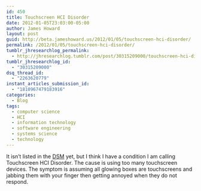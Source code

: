 ```yaml
---
id: 450
title: Touchscreen HCI Disorder
date: 2012-01-05T23:03:00-05:00
author: James Howard
layout: post
guid: http://beta.jameshoward.us/2012/01/05/touchscreen-hci-disorder/
permalink: /2012/01/05/touchscreen-hci-disorder/
tumblr_jhresearchlog_permalink:
  - http://jhresearchlog.tumblr.com/post/30315209000/touchscreen-hci-disorder
tumblr_jhresearchlog_id:
  - "30315209000"
dsq_thread_id:
  - "2263620779"
instant_articles_submission_id:
  - "1810967479183916"
categories:
  - Blog
tags:
  - computer science
  - HCI
  - information technology
  - software engineering
  - systems science
  - technology
---
```

<p>It isn&#8217;t listed in the <a href="http://www.psych.org/MainMenu/Research/DSMIV.aspx">DSM</a> yet, but I think I have a condition I am calling Touchscreen HCI Disorder.  The cause is using too many touchscreen devices.  The symptom is assuming all glowing boxes are touchscreens and jabbing them with your finger then getting annoyed when they do not respond.</p>
